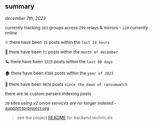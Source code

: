 
## summary
_december 7th, 2023_

currently tracking `163` groups across `299` relays & mirrors - _`110` currently online_

⏲ there have been `15` posts within the `last 24 hours`

🦈 there have been `71` posts within the `month of december`

🪐 there have been `1225` posts within the `last 90 days`

🏚 there have been `4386` posts within the `year of 2023`

🦕 there have been `9076` posts `since the dawn of ransomwatch`

there are `96` custom parsers indexing posts

_`20` sites using v2 onion services are no longer indexed - [support.torproject.org](https://support.torproject.org/onionservices/v2-deprecation/)_

> see the project [README](https://github.com/joshhighet/ransomwatch#ransomwatch--) for backend technicals
